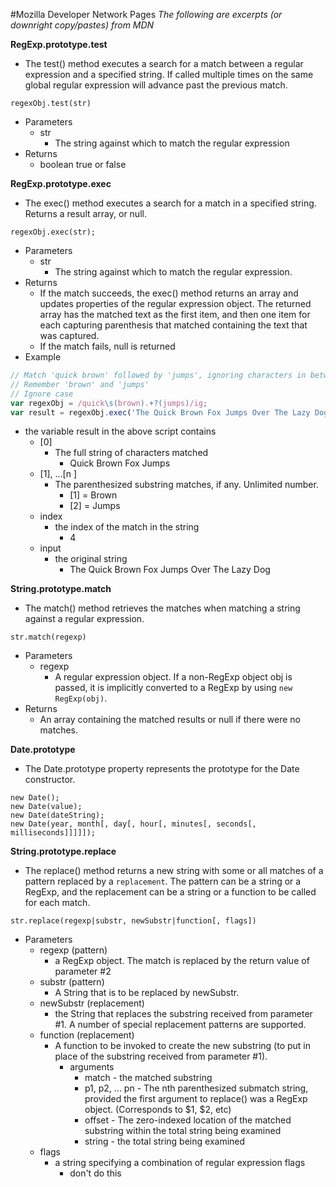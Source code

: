 #Mozilla Developer Network Pages
*The following are excerpts (or downright copy/pastes) from MDN*

**RegExp.prototype.test**
- The test() method executes a search for a match between a regular expression and a specified string. If called multiple times on the same global regular expression will advance past the previous match.
```
regexObj.test(str)
```
- Parameters
    - str
        - The string against which to match the regular expression
- Returns
    - boolean true or false

**RegExp.prototype.exec**
- The exec() method executes a search for a match in a specified string. Returns a result array, or null.
```
regexObj.exec(str);
```
- Parameters
    - str
        - The string against which to match the regular expression.
- Returns
    - If the match succeeds, the exec() method returns an array and updates properties of the regular expression object. The returned array has the matched text as the first item, and then one item for each capturing parenthesis that matched containing the text that was captured.
    - If the match fails, null is returned
- Example
```javascript
// Match 'quick brown' followed by 'jumps', ignoring characters in between
// Remember 'brown' and 'jumps'
// Ignore case
var regexObj = /quick\s(brown).+?(jumps)/ig;
var result = regexObj.exec('The Quick Brown Fox Jumps Over The Lazy Dog');
```
- the variable result in the above script contains
    - [0]
        - The full string of characters matched
            - Quick Brown Fox Jumps
    - [1], ...[n ]
        - The parenthesized substring matches, if any. Unlimited number.
            - [1] = Brown
            - [2] = Jumps
    - index
        - the index of the match in the string
            - 4
    - input
        - the original string
            - The Quick Brown Fox Jumps Over The Lazy Dog

**String.prototype.match**
- The match() method retrieves the matches when matching a string against a regular expression.
```
str.match(regexp)
```
- Parameters
    - regexp
        - A regular expression object. If a non-RegExp object obj is passed, it is implicitly converted to a RegExp by using ```new RegExp(obj)```.
- Returns
    - An array containing the matched results or null if there were no matches.

**Date.prototype**
- The Date.prototype property represents the prototype for the Date constructor.
```
new Date();
new Date(value);
new Date(dateString);
new Date(year, month[, day[, hour[, minutes[, seconds[, milliseconds]]]]]);
```

**String.prototype.replace**
- The replace() method returns a new string with some or all matches of a pattern replaced by a ```replacement```. The pattern can be a string or a RegExp, and the replacement can be a string or a function to be called for each match.
```
str.replace(regexp|substr, newSubstr|function[, flags])
```
- Parameters
    - regexp (pattern)
        - a RegExp object. The match is replaced by the return value of parameter \#2
    - substr (pattern)
        - A String that is to be replaced by newSubstr.
    - newSubstr (replacement)
        - the String that replaces the substring received from parameter \#1. A number of special replacement patterns are supported.
    - function (replacement)
        - A function to be invoked to create the new substring (to put in place of the substring received from parameter \#1).
            - arguments
                - match - the matched substring
                - p1, p2, ... pn - The nth parenthesized submatch string, provided the first argument to replace() was a RegExp object. (Corresponds to $1, $2, etc)
                - offset - The zero-indexed location of the matched substring within the total string being examined
                - string - the total string being examined
    - flags
        - a string specifying a combination of regular expression flags
            - don't do this
